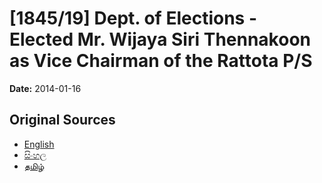 # [1845/19] Dept. of Elections - Elected Mr. Wijaya Siri Thennakoon as Vice Chairman of the Rattota P/S

**Date:** 2014-01-16

## Original Sources

- [English](https://documents.gov.lk/view/extra-gazettes/2014/1/1845-19_E.pdf)
- [සිංහල](https://documents.gov.lk/view/extra-gazettes/2014/1/1845-19_S.pdf)
- [தமிழ்](https://documents.gov.lk/view/extra-gazettes/2014/1/1845-19_T.pdf)
